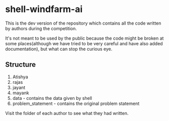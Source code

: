 # shell-windfarm-ai
This is the dev version of the repository which contains all the code written by authors during the competition.

It's not meant to be used by the public because the code might be broken at some places(although we have tried to be very careful and have also added documentation), but what can stop the curious eye.

## Structure
1. Atishya
2. rajas
3. jayant
4. mayank
5. data - contains the data given by shell
6. problem_statement - contains the original problem statement

Visit the folder of each author to see what they had written.